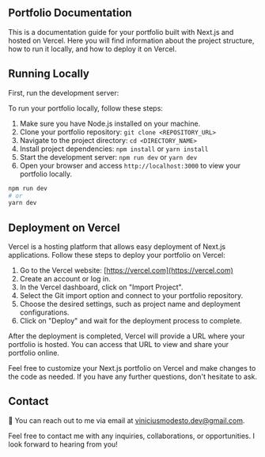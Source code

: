## Portfolio Documentation

This is a documentation guide for your portfolio built with Next.js and hosted on Vercel.
Here you will find information about the project structure, how to run it locally, and how to deploy it on Vercel.

## Running Locally

First, run the development server:

To run your portfolio locally, follow these steps:

1. Make sure you have Node.js installed on your machine.
2. Clone your portfolio repository: `git clone <REPOSITORY_URL>`
3. Navigate to the project directory: `cd <DIRECTORY_NAME>`
4. Install project dependencies: `npm install` or `yarn install`
5. Start the development server: `npm run dev` or `yarn dev`
6. Open your browser and access `http://localhost:3000` to view your portfolio locally.

```bash
npm run dev
# or
yarn dev
```

## Deployment on Vercel

Vercel is a hosting platform that allows easy deployment of Next.js applications. Follow these steps to deploy your portfolio on Vercel:

1. Go to the Vercel website: [https://vercel.com](https://vercel.com)
2. Create an account or log in.
3. In the Vercel dashboard, click on "Import Project".
4. Select the Git import option and connect to your portfolio repository.
5. Choose the desired settings, such as project name and deployment configurations.
6. Click on "Deploy" and wait for the deployment process to complete.

After the deployment is completed, Vercel will provide a URL where your portfolio is hosted. You can access that URL to view and share your portfolio online.

Feel free to customize your Next.js portfolio on Vercel and make changes to the code as needed. If you have any further questions, don't hesitate to ask.

## Contact

📧 You can reach out to me via email at [viniciusmodesto.dev@gmail.com](mailto:viniciusmodesto.dev@gmail.com).

Feel free to contact me with any inquiries, collaborations, or opportunities. I look forward to hearing from you!
